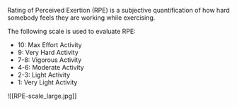 Rating of Perceived Exertion (RPE) is a subjective quantification of how hard somebody feels they are working while exercising.

The following scale is used to evaluate RPE:
- 10: Max Effort Activity
- 9: Very Hard Activity
- 7-8: Vigorous Activity
- 4-6: Moderate Activity
- 2-3: Light Activity
- 1: Very Light Activity


![[RPE-scale_large.jpg]]